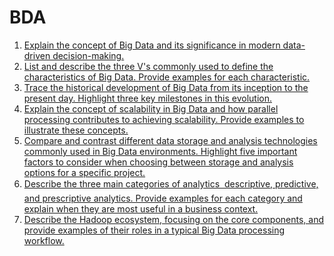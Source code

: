 # BDA
1) [Explain the concept of Big Data and its significance in modern data-driven decision-making. ](/1.md)
2) [List and describe the three V's commonly used to define the characteristics of Big Data. Provide examples for each characteristic.](/2.md)
3) [Trace the historical development of Big Data from its inception to the present day. Highlight three key milestones in this evolution. ](/3.md)
4) [Explain the concept of scalability in Big Data and how parallel processing contributes to achieving scalability. Provide examples to illustrate these concepts.](/4.md)
5) [Compare and contrast different data storage and analysis technologies commonly used in Big Data environments. Highlight five important factors to consider when choosing between storage and analysis options for a specific project.](/5.md)
6) [Describe the three main categories of analytics  descriptive, predictive, and prescriptive analytics. Provide examples for each category and explain when they are most useful in a business context.](/6.md)
7) [Describe the Hadoop ecosystem, focusing on the core components, and provide examples of their roles in a typical Big Data processing workflow. ](/7.md)

